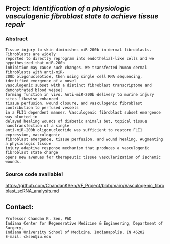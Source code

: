 ## Project: *Identification of a physiologic vasculogenic fibroblast state to achieve tissue repair*
### Abstract
```
Tissue injury to skin diminishes miR-200b in dermal fibroblasts. Fibroblasts are widely
reported to directly reprogram into endothelial-like cells and we hypothesized that miR-200b
inhibition may cause such changes. We transfected human dermal fibroblasts with anti-miR-
200b oligonucleotide, then using single cell RNA sequencing, identified emergence of a novel
vasculogenic subset with a distinct fibroblast transcriptome and demonstrated blood vessel
forming function in vivo. Anti-miR-200b delivery to murine injury sites likewise enhanced
tissue perfusion, wound closure, and vasculogenic fibroblast contribution to perfused vessels
in a FLI1 dependent manner. Vasculogenic fibroblast subset emergence was blunted in
delayed healing wounds of diabetic animals but, topical tissue nanotransfection of a single
anti-miR-200b oligonucleotide was sufficient to restore FLI1 expression, vasculogenic
fibroblast emergence, tissue perfusion, and wound healing. Augmenting a physiologic tissue
injury adaptive response mechanism that produces a vasculogenic fibroblast state change
opens new avenues for therapeutic tissue vascularization of ischemic wounds.
```
### Source code available!
https://github.com/ChandanKSen/VF_Project/blob/main/Vasculogenic_fibroblast_scRNA_analysis.md

## Contact: 
```
Professor Chandan K. Sen, PhD
Indiana Center for Regenerative Medicine & Engineering, Department of Surgery,
Indiana University School of Medicine, Indianapolis, IN 46202
E-mail: cksen@iu.edu
